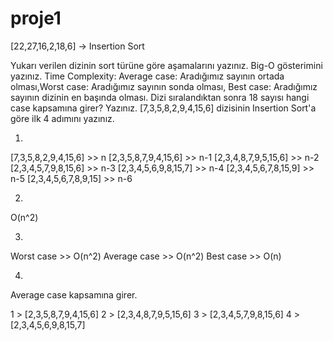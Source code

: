 # proje1

[22,27,16,2,18,6] -> Insertion Sort

Yukarı verilen dizinin sort türüne göre aşamalarını yazınız.
Big-O gösterimini yazınız.
Time Complexity: Average case: Aradığımız sayının ortada olması,Worst case: Aradığımız sayının sonda olması, Best case: Aradığımız sayının dizinin en başında olması.
Dizi sıralandıktan sonra 18 sayısı hangi case kapsamına girer? Yazınız.
[7,3,5,8,2,9,4,15,6] dizisinin Insertion Sort'a göre ilk 4 adımını yazınız.

1)
[7,3,5,8,2,9,4,15,6] >> n
[2,3,5,8,7,9,4,15,6] >> n-1
[2,3,4,8,7,9,5,15,6] >> n-2
[2,3,4,5,7,9,8,15,6] >> n-3
[2,3,4,5,6,9,8,15,7] >> n-4
[2,3,4,5,6,7,8,15,9] >> n-5
[2,3,4,5,6,7,8,9,15] >> n-6

2)
O(n^2)

3)
Worst case >> O(n^2)
Average case >> O(n^2)
Best case >> O(n)

4)
Average case kapsamına girer.

1 > [2,3,5,8,7,9,4,15,6]
2 > [2,3,4,8,7,9,5,15,6]
3 > [2,3,4,5,7,9,8,15,6]
4 > [2,3,4,5,6,9,8,15,7]
